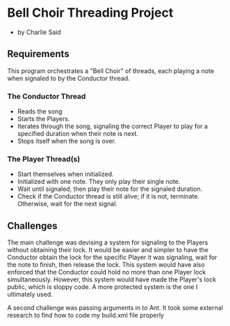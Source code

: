 # Bell Choir Threading Project
 - by Charlie Said

 ## Requirements

 This program orchestrates a "Bell Choir" of threads, each playing a note when signaled to by the Conductor thread.

 ### The Conductor Thread
  - Reads the song
  - Starts the Players.
  - Iterates through the song, signaling the correct Player to play for a specified duration when their note is next.
  - Stops itself when the song is over.

 ### The Player Thread(s)
  - Start themselves when initialized.
  - Initialized with one note.  They only play their single note.
  - Wait until signaled, then play their note for the signaled duration.
  - Check if the Conductor thread is still alive; if it is not, terminate.  Otherwise, wait for the next signal.

  ## Challenges
  The main challenge was devising a system for signaling to the Players without obtaining their lock.  It would be easier and simpler to have the Conductor obtain the lock for the specific Player it was signaling, wait for the note to finish, then release the lock.  This system would have also enforced that the Conductor could hold no more than one Player lock simultaneously.  However, this system would have made the Player's lock public, which is sloppy code.  A more protected system is the one I ultimately used.

  A second challenge was passing arguments in to Ant.  It took some external research to find how to code my build.xml file properly